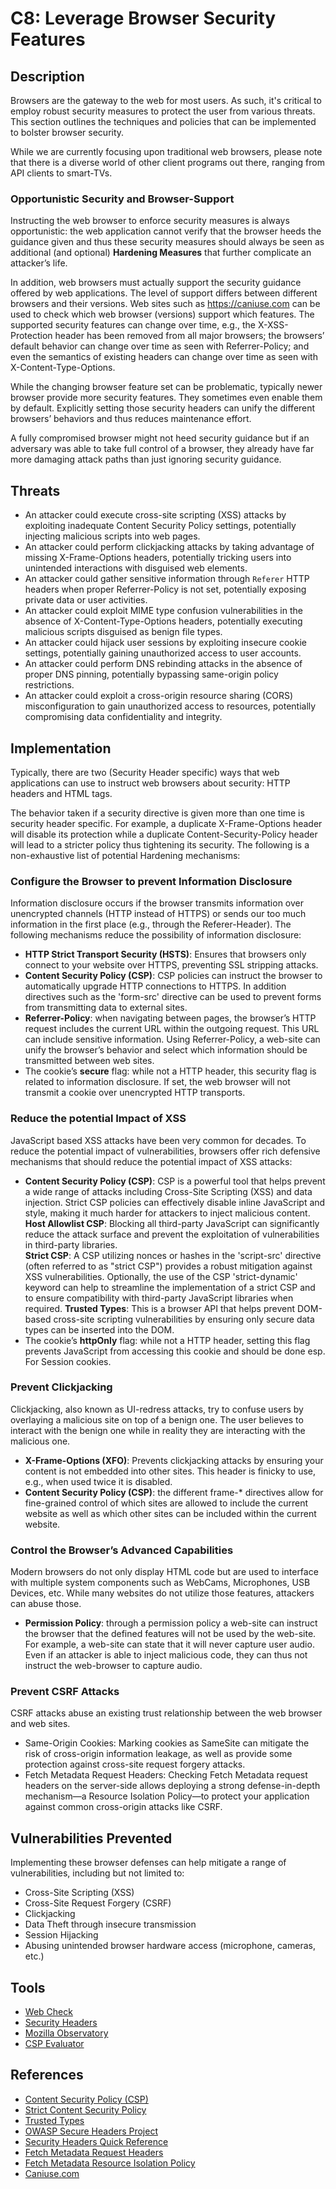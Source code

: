# C8: Leverage Browser Security Features

## Description

Browsers are the gateway to the web for most users. As such, it's critical to employ robust security measures to protect the user from various threats. This section outlines the techniques and policies that can be implemented to bolster browser security.

While we are currently focusing upon traditional web browsers, please note that there is a diverse world of other client programs out there, ranging from API clients to smart-TVs.

### Opportunistic Security and Browser-Support

Instructing the web browser to enforce security measures is always opportunistic: the web application cannot verify that the browser heeds the guidance given and thus these security measures should always be seen as additional (and optional) **Hardening Measures** that further complicate an attacker’s life.

In addition, web browsers must actually support the security guidance offered by web applications. The level of support differs between different browsers and their versions. Web sites such as <https://caniuse.com> can be used to check which web browser (versions) support which features. The supported security features can change over time, e.g., the X-XSS-Protection header has been removed from all major browsers; the browsers’ default behavior can change over time as seen with Referrer-Policy; and even the semantics of existing headers can change over time as seen with X-Content-Type-Options.

While the changing browser feature set can be problematic, typically newer browser provide more security features. They sometimes even enable them by default. Explicitly setting those security headers can unify the different browsers’ behaviors and thus reduces maintenance effort.

A fully compromised browser might not heed security guidance but if an adversary was able to take full control of a browser, they already have far more damaging attack paths than just ignoring security guidance.

## Threats

- An attacker could execute cross-site scripting (XSS) attacks by exploiting inadequate Content Security Policy settings, potentially injecting malicious scripts into web pages.
- An attacker could perform clickjacking attacks by taking advantage of missing X-Frame-Options headers, potentially tricking users into unintended interactions with disguised web elements.
- An attacker could gather sensitive information through `Referer` HTTP headers when proper Referrer-Policy is not set, potentially exposing private data or user activities.
- An attacker could exploit MIME type confusion vulnerabilities in the absence of X-Content-Type-Options headers, potentially executing malicious scripts disguised as benign file types.
- An attacker could hijack user sessions by exploiting insecure cookie settings, potentially gaining unauthorized access to user accounts.
- An attacker could perform DNS rebinding attacks in the absence of proper DNS pinning, potentially bypassing same-origin policy restrictions.
- An attacker could exploit a cross-origin resource sharing (CORS) misconfiguration to gain unauthorized access to resources, potentially compromising data confidentiality and integrity.

## Implementation

Typically, there are two (Security Header specific) ways that web applications can use to instruct web browsers about security: HTTP headers and HTML tags.

The behavior taken if a security directive is given more than one time is security header specific. For example, a duplicate X-Frame-Options header will disable its protection while a duplicate Content-Security-Policy header will lead to a stricter policy thus tightening its security.
The following is a non-exhaustive list of potential Hardening mechanisms:

### Configure the Browser to prevent Information Disclosure

Information disclosure occurs if the browser transmits information over unencrypted channels (HTTP instead of HTTPS) or sends our too much information in the first place (e.g., through the Referer-Header). The following mechanisms reduce the possibility of information disclosure:

- **HTTP Strict Transport Security (HSTS)**: Ensures that browsers only connect to your website over HTTPS, preventing SSL stripping attacks.
- **Content Security Policy (CSP)**: CSP policies can instruct the browser to automatically upgrade HTTP connections to HTTPS. In addition directives such as the 'form-src' directive can be used to prevent forms from transmitting data to external sites.
- **Referrer-Policy**: when navigating between pages, the browser’s HTTP request includes the current URL within the outgoing request. This URL can include sensitive information. Using Referrer-Policy, a web-site can unify the browser’s behavior and select which information should be transmitted between web sites.
- The cookie’s **secure** flag: while not a HTTP header, this security flag is related to information disclosure. If set, the web browser will not transmit a cookie over unencrypted HTTP transports.

### Reduce the potential Impact of XSS

JavaScript based XSS attacks have been very common for decades. To reduce the potential impact of vulnerabilities, browsers offer rich defensive mechanisms that should reduce the potential impact of XSS attacks:

- **Content Security Policy (CSP)**: CSP is a powerful tool that helps prevent a wide range of attacks including Cross-Site Scripting (XSS) and data injection. Strict CSP policies can effectively disable inline JavaScript and style, making it much harder for attackers to inject malicious content.  
    **Host Allowlist CSP**: Blocking all third-party JavaScript can significantly reduce the attack surface and prevent the exploitation of vulnerabilities in third-party libraries.  
    **Strict CSP**: A CSP utilizing nonces or hashes in the 'script-src' directive (often referred to as "strict CSP") provides a robust mitigation against XSS vulnerabilities. Optionally, the use of the CSP 'strict-dynamic' keyword can help to streamline the implementation of a strict CSP and to ensure compatibility with third-party JavaScript libraries when required.
    **Trusted Types**: This is a browser API that helps prevent DOM-based cross-site scripting vulnerabilities by ensuring only secure data types can be inserted into the DOM.
- The cookie’s **httpOnly** flag: while not a HTTP header, setting this flag prevents JavaScript from accessing this cookie and should be done esp. For Session cookies.

### Prevent Clickjacking

Clickjacking, also known as UI-redress attacks, try to confuse users by overlaying a malicious site on top of a benign one. The user believes to interact with the benign one while in reality they are interacting with the malicious one.

- **X-Frame-Options (XFO)**: Prevents clickjacking attacks by ensuring your content is not embedded into other sites. This header is finicky to use, e.g., when used twice it is disabled.
- **Content Security Policy (CSP)**: the different frame-\* directives allow for fine-grained control of which sites are allowed to include the current website as well as which other sites can be included within the current website.

### Control the Browser’s Advanced Capabilities

Modern browsers do not only display HTML code but are used to interface with multiple system components such as WebCams, Microphones, USB Devices, etc. While many websites do not utilize those features, attackers can abuse those.

- **Permission Policy**: through a permission policy a web-site can instruct the browser that the defined features will not be used by the web-site. For example, a web-site can state that it will never capture user audio. Even if an attacker is able to inject malicious code, they can thus not instruct the web-browser to capture audio.

### Prevent CSRF Attacks

CSRF attacks abuse an existing trust relationship between the web browser and web sites.

- Same-Origin Cookies: Marking cookies as SameSite can mitigate the risk of cross-origin information leakage, as well as provide some protection against cross-site request forgery attacks.
- Fetch Metadata Request Headers: Checking Fetch Metadata request headers on the server-side allows deploying a strong defense-in-depth mechanism—a Resource Isolation Policy—to protect your application against common cross-origin attacks like CSRF.

## Vulnerabilities Prevented

Implementing these browser defenses can help mitigate a range of vulnerabilities, including but not limited to:

- Cross-Site Scripting (XSS)
- Cross-Site Request Forgery (CSRF)
- Clickjacking
- Data Theft through insecure transmission
- Session Hijacking
- Abusing unintended browser hardware access (microphone, cameras, etc.)

## Tools

- [Web Check](https://github.com/Lissy93/web-check)
- [Security Headers](https://securityheaders.com/)
- [Mozilla Observatory](https://observatory.mozilla.org/)
- [CSP Evaluator](https://csp-evaluator.withgoogle.com/)

## References

- [Content Security Policy (CSP)](https://developer.mozilla.org/en-US/docs/Web/HTTP/CSP)
- [Strict Content Security Policy](https://web.dev/articles/strict-csp)
- [Trusted Types](https://web.dev/articles/trusted-types)
- [OWASP Secure Headers Project](https://owasp.org/www-project-secure-headers/)
- [Security Headers Quick Reference](https://web.dev/articles/security-headers)
- [Fetch Metadata Request Headers](https://www.w3.org/TR/fetch-metadata/)
- [Fetch Metadata Resource Isolation Policy](https://web.dev/articles/fetch-metadata)
- [Caniuse.com](https://caniuse.com/)
